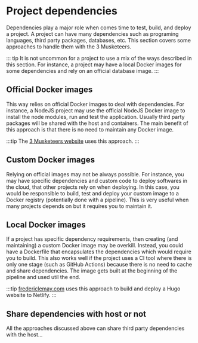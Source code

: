# Project dependencies

Dependencies play a major role when comes time to test, build, and deploy a project. A project can have many dependencies such as programing languages, third party packages, databases, etc. This section covers some approaches to handle them with the 3 Musketeers.

::: tip
It is not uncommon for a project to use a mix of the ways described in this section. For instance, a project may have a local Docker images for some dependencies and rely on an official database image.
:::

## Official Docker images

This way relies on official Docker images to deal with dependencies. For instance, a NodeJS project may use the official NodeJS Docker image to install the node modules, run and test the application. Usually third party packages will be shared with the host and containers. The main benefit of this approach is that there is no need to maintain any Docker image.

:::tip
The [3 Musketeers website](https://github.com/flemay/3musketeers) uses this approach.
:::

## Custom Docker images

Relying on official images may not be always possible. For instance, you may have specific dependencies and custom code to deploy softwares in the cloud, that other projects rely on when deploying. In this case, you would be responsible to build, test and deploy your custom image to a Docker registry (potentially done with a pipeline). This is very useful when many projects depends on but it requires you to maintain it.

## Local Docker images

If a project has specific dependency requirements, then creating (and maintaining) a custom Docker image may be overkill. Instead, you could have a Dockerfile that encapsulates the dependencies which would require you to build. This also works well if the project uses a CI tool where there is only one stage (such as GitHub Actions) because there is no need to cache and share dependencies. The image gets built at the beginning of the pipeline and used util the end.

:::tip
[fredericlemay.com](https://github.com/flemay/fredericlemay-com) uses this approach to build and deploy a Hugo website to Netlify.
:::

## Share dependencies with host or not

All the approaches discussed above can share third party dependencies with the host...